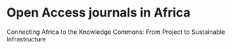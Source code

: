 # Open Access journals in Africa
Connecting Africa to the Knowledge Commons: From Project to Sustainable Infrastructure
